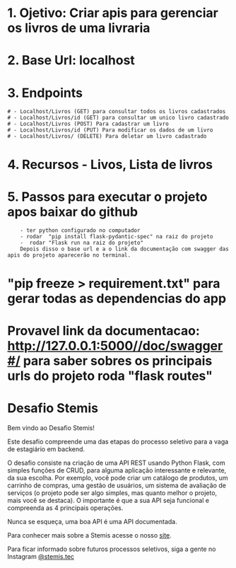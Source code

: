 
# 1. Ojetivo: Criar apis para gerenciar os livros de uma livraria
# 2. Base Url: localhost
# 3. Endpoints
    # - Localhost/Livros (GET) para consultar todos os livros cadastrados
    # - Localhost/Livros/id (GET) para consultar um unico livro cadastrado
    # - Localhost/Livros (POST) Para cadastrar um livro
    # - Localhost/Livros/id (PUT) Para modificar os dados de um livro
    # - Localhost/Livros/ (DELETE) Para deletar um livro cadastrado
# 4. Recursos - Livos, Lista de livros
# 5. Passos para executar o projeto apos baixar do github
        - ter python configurado no computador
        - rodar  "pip install flask-pydantic-spec" na raiz do projeto
        -  rodar "Flask run na raiz do projeto"
        Depois disso o base url e a o link da documentação com swagger das apis do projeto aparecerão no terminal.



# "pip freeze >  requirement.txt" para gerar todas as dependencias do app

# Provavel link da documentacao: http://127.0.0.1:5000//doc/swagger#/ para saber sobres os principais urls do projeto roda "flask routes"







# Desafio Stemis

Bem vindo ao Desafio Stemis!

Este desafio compreende uma das etapas do processo seletivo para a vaga de estagiário em backend.

O desafio consiste na criação de uma API REST usando Python Flask, com simples funções de CRUD, para alguma aplicação interessante e relevante, da sua escolha. Por exemplo, você pode criar um catálogo de produtos, um carrinho de compras, uma gestão de usuários, um sistema de avaliação de serviços (o projeto pode ser algo simples, mas quanto melhor o projeto, mais você se destaca). O importante é que a sua API seja funcional e compreenda as 4 principais operações.

Nunca se esqueça, uma boa API é uma API documentada.

Para conhecer mais sobre a Stemis acesse o nosso [site](https://www.stemis.com.br).

Para ficar informado sobre futuros processos seletivos, siga a gente no Instagram [@stemis.tec](https://www.instagram.com/stemis.tec)